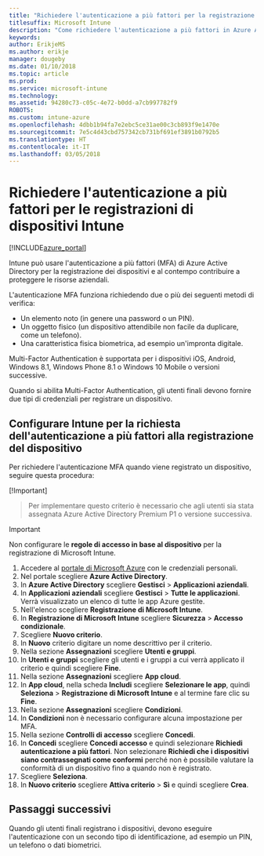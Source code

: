 ```yaml
---
title: "Richiedere l'autenticazione a più fattori per la registrazione di dispositivi Intune"
titlesuffix: Microsoft Intune
description: "Come richiedere l'autenticazione a più fattori in Azure AD per la registrazione di dispositivi Intune."
keywords: 
author: ErikjeMS
ms.author: erikje
manager: dougeby
ms.date: 01/10/2018
ms.topic: article
ms.prod: 
ms.service: microsoft-intune
ms.technology: 
ms.assetid: 94280c73-c05c-4e72-b0dd-a7cb997782f9
ROBOTS: 
ms.custom: intune-azure
ms.openlocfilehash: 4dbb1b94fa7e2ebc5ce31ae00c3cb893f9e1470e
ms.sourcegitcommit: 7e5c4d43cbd757342cb731bf691ef3891b0792b5
ms.translationtype: HT
ms.contentlocale: it-IT
ms.lasthandoff: 03/05/2018
---
```

# <a name="require-multi-factor-authentication-for-intune-device-enrollments"></a>Richiedere l'autenticazione a più fattori per le registrazioni di dispositivi Intune

[!INCLUDE[azure_portal](./includes/azure_portal.md)]

Intune può usare l'autenticazione a più fattori (MFA) di Azure Active Directory per la registrazione dei dispositivi e al contempo contribuire a proteggere le risorse aziendali.

L'autenticazione MFA funziona richiedendo due o più dei seguenti metodi di verifica:

- Un elemento noto (in genere una password o un PIN).
- Un oggetto fisico (un dispositivo attendibile non facile da duplicare, come un telefono).
- Una caratteristica fisica biometrica, ad esempio un'impronta digitale.

Multi-Factor Authentication è supportata per i dispositivi iOS, Android, Windows 8.1, Windows Phone 8.1 o Windows 10 Mobile o versioni successive.

Quando si abilita Multi-Factor Authentication, gli utenti finali devono fornire due tipi di credenziali per registrare un dispositivo.

## <a name="configure-intune-to-require-multi-factor-authentication-at-device-enrollment"></a>Configurare Intune per la richiesta dell'autenticazione a più fattori alla registrazione del dispositivo

Per richiedere l'autenticazione MFA quando viene registrato un dispositivo, seguire questa procedura:

[!Important]
>Per implementare questo criterio è necessario che agli utenti sia stata assegnata Azure Active Directory Premium P1 o versione successiva.

>[!Important]
>Non configurare le **regole di accesso in base al dispositivo** per la registrazione di Microsoft Intune.

1. Accedere al [portale di Microsoft Azure](https://portal.azure.com) con le credenziali personali.
2. Nel portale scegliere **Azure Active Directory**.
2. In **Azure Active Directory** scegliere **Gestisci** > **Applicazioni aziendali**.
3. In **Applicazioni aziendali** scegliere **Gestisci** > **Tutte le applicazioni**. Verrà visualizzato un elenco di tutte le app Azure gestite.
3. Nell'elenco scegliere **Registrazione di Microsoft Intune**.
4. In **Registrazione di Microsoft Intune** scegliere **Sicurezza** > **Accesso condizionale**.
5. Scegliere **Nuovo criterio**.
6. In **Nuovo** criterio digitare un nome descrittivo per il criterio.
7. Nella sezione **Assegnazioni** scegliere **Utenti e gruppi**.
8. In **Utenti e gruppi** scegliere gli utenti e i gruppi a cui verrà applicato il criterio e quindi scegliere **Fine**.
9. Nella sezione **Assegnazioni** scegliere **App cloud**.
10. In **App cloud**, nella scheda **Includi** scegliere **Selezionare le app**, quindi **Seleziona** > **Registrazione di Microsoft Intune** e al termine fare clic su **Fine**.
11. Nella sezione **Assegnazioni** scegliere **Condizioni**.
12. In **Condizioni** non è necessario configurare alcuna impostazione per MFA.
13. Nella sezione **Controlli di accesso** scegliere **Concedi**.
14. In **Concedi** scegliere **Concedi accesso** e quindi selezionare **Richiedi autenticazione a più fattori**.
    Non selezionare **Richiedi che i dispositivi siano contrassegnati come conformi** perché non è possibile valutare la conformità di un dispositivo fino a quando non è registrato.
15. Scegliere **Seleziona**.
16. In **Nuovo criterio** scegliere **Attiva criterio** > **Sì** e quindi scegliere **Crea**.



## <a name="next-steps"></a>Passaggi successivi

Quando gli utenti finali registrano i dispositivi, devono eseguire l'autenticazione con un secondo tipo di identificazione, ad esempio un PIN, un telefono o dati biometrici.
